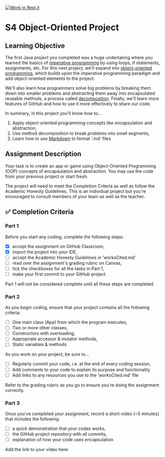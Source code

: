 [![Work in Repl.it](https://classroom.github.com/assets/work-in-replit-14baed9a392b3a25080506f3b7b6d57f295ec2978f6f33ec97e36a161684cbe9.svg)](https://classroom.github.com/online_ide?assignment_repo_id=3947313&assignment_repo_type=AssignmentRepo)
# S4 Object-Oriented Project

## Learning Objective
The first Java project you completed was a huge undertaking where you learned the basics of [imperative programming](https://en.wikipedia.org/wiki/Imperative_programming) by using loops, if statements, assignments, etc. For this next project, we'll expand into [object-oriented programming](https://en.wikipedia.org/wiki/Object-oriented_programming), which builds upon the imperative programming paradigm and add object-oriented elements to the project.

We'll also learn how programmers solve big problems by breaking them down into smaller problems and abstracting them away into encapsulated reusable methods, a process called [decomposition](https://codehs.gitbooks.io/apjava/content/Programming-with-Karel/top-down-design-and-decomposition.html). Finally, we'll learn more features of GitHub and how to use it more effectively to share our code.

In summary, in this project you'll know how to...
1. Apply object-oriented programming concepts like encapsulation and abstraction,
2. Use method decomposition to break problems into small segments,
3. Learn how to use [Markdown](https://guides.github.com/features/mastering-markdown/) to format '.md' files

## Assignment Description

Your task is to create an app or game using Object-Oriented Programming (OOP) concepts of encapsulation and abstraction. You may use the code from your previous project or start fresh.

The project will need to meet the Completion Criteria as well as follow the Academic Honesty Guidelines. This is an individual project but you're encouraged to consult members of your team as well as the teacher.

## ✅ Completion Criteria

### Part 1
Before you start any coding, complete the following steps:
- [X] accept the assignment on GitHub Classroom,
- [X] import the project into your IDE,
- [ ] accept the Academic Honesty Guidelines in 'worksCited.md'
- [ ] read over the assignment's grading rubric on Canvas,
- [ ] tick the checkboxes for all the tasks in Part 1,
- [ ] make your first commit to your GitHub project.

Part 1 will not be considered complete until all these steps are completed.

### Part 2
As you begin coding, ensure that your project contains all the following criteria:
- [ ] One main class (App) from which the program executes,
- [ ] Two or more other classes,
- [ ] Constructors with overloading,
- [ ] Appropriate accessor & mutator methods,
- [ ] Static variables & methods

As you work on your project, be sure to...
- [ ] Regularly commit your code, i.e. at the end of every coding session,
- [ ] Add comments to your code to explain its purpose and functionality
- [ ] Add links to any resources you use to the 'worksCited.md' file

Refer to the grading rubric as you go to ensure you're doing the assignment correctly.

### Part 3
Once you've completed your assignment, record a short video (~5 minutes) that includes the following:
- [ ] a quick demonstration that your codes works,
- [ ] the GitHub project repository with all commits,
- [ ] explanation of how your code uses encapsulation

Add the link to your video here:

